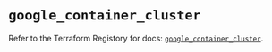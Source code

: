 # `google_container_cluster`

Refer to the Terraform Registory for docs: [`google_container_cluster`](https://registry.terraform.io/providers/hashicorp/google/4.79.0/docs/resources/container_cluster).
